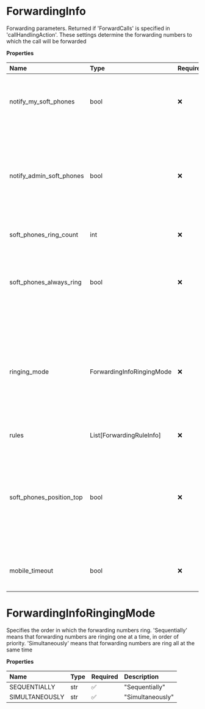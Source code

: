 # ForwardingInfo

Forwarding parameters. Returned if 'ForwardCalls' is specified in 'callHandlingAction'. These settings determine the forwarding numbers to which the call will be forwarded

**Properties**

| Name                     | Type                      | Required | Description                                                                                                                                                                                                                                 |
| :----------------------- | :------------------------ | :------- | :------------------------------------------------------------------------------------------------------------------------------------------------------------------------------------------------------------------------------------------ |
| notify_my_soft_phones    | bool                      | ❌       | Specifies if the user's softphone(s) are notified before forwarding the incoming call to desk phones and forwarding numbers                                                                                                                 |
| notify_admin_soft_phones | bool                      | ❌       | Deprecated parameter. Specifies if the administrator's softphone is notified before forwarding the incoming call to desk phones and forwarding numbers. The default value is `false`                                                        |
| soft_phones_ring_count   | int                       | ❌       | Number of rings before forwarding starts                                                                                                                                                                                                    |
| soft_phones_always_ring  | bool                      | ❌       | Specifies that desktop and mobile applications of the user will ring till the end of their forwarding list. If set to `true` then `softPhonesRingCount` is ignored                                                                          |
| ringing_mode             | ForwardingInfoRingingMode | ❌       | Specifies the order in which the forwarding numbers ring. 'Sequentially' means that forwarding numbers are ringing one at a time, in order of priority. 'Simultaneously' means that forwarding numbers are ring all at the same time        |
| rules                    | List[ForwardingRuleInfo]  | ❌       | Information on a call forwarding rule                                                                                                                                                                                                       |
| soft_phones_position_top | bool                      | ❌       | Specifies if desktop and mobile applications of the user are notified before (true) or after (false) forwarding the incoming call to desk phones and forwarding numbers. Applicable only if `notifyMySoftPhones` parameter is set to `true` |
| mobile_timeout           | bool                      | ❌       | Deprecated parameter. Specifies if mobile timeout is activated for the rule                                                                                                                                                                 |

# ForwardingInfoRingingMode

Specifies the order in which the forwarding numbers ring. 'Sequentially' means that forwarding numbers are ringing one at a time, in order of priority. 'Simultaneously' means that forwarding numbers are ring all at the same time

**Properties**

| Name           | Type | Required | Description      |
| :------------- | :--- | :------- | :--------------- |
| SEQUENTIALLY   | str  | ✅       | "Sequentially"   |
| SIMULTANEOUSLY | str  | ✅       | "Simultaneously" |

<!-- This file was generated by liblab | https://liblab.com/ -->
